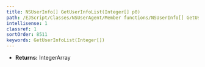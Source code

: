 ```yaml
---
title: NSUserInfo[] GetUserInfoList(Integer[] p0)
path: /EJScript/Classes/NSUserAgent/Member functions/NSUserInfo[] GetUserInfoList(Integer[] p_0)
intellisense: 1
classref: 1
sortOrder: 8511
keywords: GetUserInfoList(Integer[])
---
```



* **Returns:** IntegerArray


